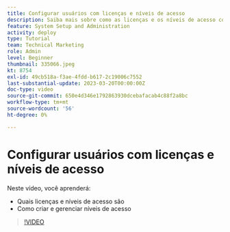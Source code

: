 ```yaml
---
title: Configurar usuários com licenças e níveis de acesso
description: Saiba mais sobre como as licenças e os níveis de acesso controlam o que os usuários têm. Saiba como as funções de trabalho são usadas no sistema.
feature: System Setup and Administration
activity: deploy
type: Tutorial
team: Technical Marketing
role: Admin
level: Beginner
thumbnail: 335066.jpeg
kt: 8754
exl-id: 49cb518a-f3ae-4fdd-b617-2c19006c7552
last-substantial-update: 2023-03-20T00:00:00Z
doc-type: video
source-git-commit: 650e4d346e1792863930dcebafacab4c88f2a8bc
workflow-type: tm+mt
source-wordcount: '56'
ht-degree: 0%

---
```


# Configurar usuários com licenças e níveis de acesso

Neste vídeo, você aprenderá:

* Quais licenças e níveis de acesso são
* Como criar e gerenciar níveis de acesso

>[!VIDEO](https://video.tv.adobe.com/v/335066/?quality=12&learn=on)
